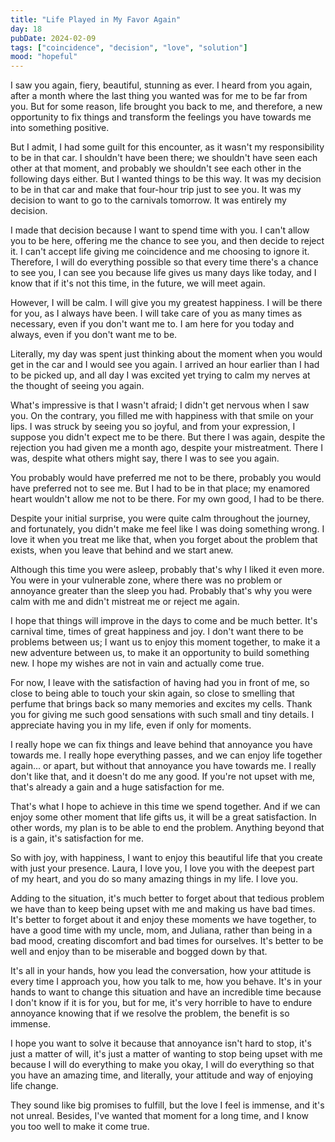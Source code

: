 ```yaml
---
title: "Life Played in My Favor Again"
day: 18
pubDate: 2024-02-09
tags: ["coincidence", "decision", "love", "solution"]
mood: "hopeful"
---
```


I saw you again, fiery, beautiful, stunning as ever. I heard from you again, after a month where the last thing you wanted was for me to be far from you. But for some reason, life brought you back to me, and therefore, a new opportunity to fix things and transform the feelings you have towards me into something positive.

But I admit, I had some guilt for this encounter, as it wasn't my responsibility to be in that car. I shouldn't have been there; we shouldn't have seen each other at that moment, and probably we shouldn't see each other in the following days either. But I wanted things to be this way. It was my decision to be in that car and make that four-hour trip just to see you. It was my decision to want to go to the carnivals tomorrow. It was entirely my decision.

I made that decision because I want to spend time with you. I can't allow you to be here, offering me the chance to see you, and then decide to reject it. I can't accept life giving me coincidence and me choosing to ignore it. Therefore, I will do everything possible so that every time there's a chance to see you, I can see you because life gives us many days like today, and I know that if it's not this time, in the future, we will meet again.

However, I will be calm. I will give you my greatest happiness. I will be there for you, as I always have been. I will take care of you as many times as necessary, even if you don't want me to. I am here for you today and always, even if you don't want me to be.

Literally, my day was spent just thinking about the moment when you would get in the car and I would see you again. I arrived an hour earlier than I had to be picked up, and all day I was excited yet trying to calm my nerves at the thought of seeing you again.

What's impressive is that I wasn't afraid; I didn't get nervous when I saw you. On the contrary, you filled me with happiness with that smile on your lips. I was struck by seeing you so joyful, and from your expression, I suppose you didn't expect me to be there. But there I was again, despite the rejection you had given me a month ago, despite your mistreatment. There I was, despite what others might say, there I was to see you again.

You probably would have preferred me not to be there, probably you would have preferred not to see me. But I had to be in that place; my enamored heart wouldn't allow me not to be there. For my own good, I had to be there.

Despite your initial surprise, you were quite calm throughout the journey, and fortunately, you didn't make me feel like I was doing something wrong. I love it when you treat me like that, when you forget about the problem that exists, when you leave that behind and we start anew.

Although this time you were asleep, probably that's why I liked it even more. You were in your vulnerable zone, where there was no problem or annoyance greater than the sleep you had. Probably that's why you were calm with me and didn't mistreat me or reject me again.

I hope that things will improve in the days to come and be much better. It's carnival time, times of great happiness and joy. I don't want there to be problems between us; I want us to enjoy this moment together, to make it a new adventure between us, to make it an opportunity to build something new. I hope my wishes are not in vain and actually come true.

For now, I leave with the satisfaction of having had you in front of me, so close to being able to touch your skin again, so close to smelling that perfume that brings back so many memories and excites my cells. Thank you for giving me such good sensations with such small and tiny details. I appreciate having you in my life, even if only for moments.

I really hope we can fix things and leave behind that annoyance you have towards me. I really hope everything passes, and we can enjoy life together again... or apart, but without that annoyance you have towards me. I really don't like that, and it doesn't do me any good. If you're not upset with me, that's already a gain and a huge satisfaction for me.

That's what I hope to achieve in this time we spend together. And if we can enjoy some other moment that life gifts us, it will be a great satisfaction. In other words, my plan is to be able to end the problem. Anything beyond that is a gain, it's satisfaction for me.

So with joy, with happiness, I want to enjoy this beautiful life that you create with just your presence. Laura, I love you, I love you with the deepest part of my heart, and you do so many amazing things in my life. I love you.

Adding to the situation, it's much better to forget about that tedious problem we have than to keep being upset with me and making us have bad times. It's better to forget about it and enjoy these moments we have together, to have a good time with my uncle, mom, and Juliana, rather than being in a bad mood, creating discomfort and bad times for ourselves. It's better to be well and enjoy than to be miserable and bogged down by that.

It's all in your hands, how you lead the conversation, how your attitude is every time I approach you, how you talk to me, how you behave. It's in your hands to want to change this situation and have an incredible time because I don't know if it is for you, but for me, it's very horrible to have to endure annoyance knowing that if we resolve the problem, the benefit is so immense.

I hope you want to solve it because that annoyance isn't hard to stop, it's just a matter of will, it's just a matter of wanting to stop being upset with me because I will do everything to make you okay, I will do everything so that you have an amazing time, and literally, your attitude and way of enjoying life change.

They sound like big promises to fulfill, but the love I feel is immense, and it's not unreal. Besides, I've wanted that moment for a long time, and I know you too well to make it come true.
